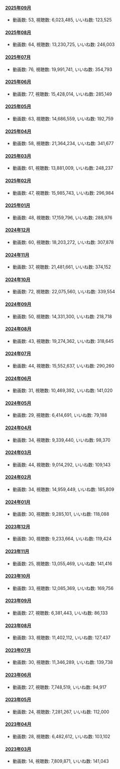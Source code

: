 #### [2025年09月](videos/202509 "wikilink")

-   動画数: 53, 視聴数: 6,023,485, いいね数: 123,525

#### [2025年08月](videos/202508 "wikilink")

-   動画数: 64, 視聴数: 13,230,725, いいね数: 246,003

#### [2025年07月](videos/202507 "wikilink")

-   動画数: 76, 視聴数: 19,991,741, いいね数: 354,793

#### [2025年06月](videos/202506 "wikilink")

-   動画数: 77, 視聴数: 15,428,014, いいね数: 285,149

#### [2025年05月](videos/202505 "wikilink")

-   動画数: 63, 視聴数: 14,686,559, いいね数: 192,759

#### [2025年04月](videos/202504 "wikilink")

-   動画数: 58, 視聴数: 21,364,234, いいね数: 341,677

#### [2025年03月](videos/202503 "wikilink")

-   動画数: 61, 視聴数: 13,881,009, いいね数: 248,237

#### [2025年02月](videos/202502 "wikilink")

-   動画数: 47, 視聴数: 15,985,743, いいね数: 296,984

#### [2025年01月](videos/202501 "wikilink")

-   動画数: 48, 視聴数: 17,159,796, いいね数: 288,976

#### [2024年12月](videos/202412 "wikilink")

-   動画数: 60, 視聴数: 18,203,272, いいね数: 307,878

#### [2024年11月](videos/202411 "wikilink")

-   動画数: 37, 視聴数: 21,481,661, いいね数: 374,152

#### [2024年10月](videos/202410 "wikilink")

-   動画数: 72, 視聴数: 22,075,560, いいね数: 339,554

#### [2024年09月](videos/202409 "wikilink")

-   動画数: 50, 視聴数: 14,331,300, いいね数: 218,718

#### [2024年08月](videos/202408 "wikilink")

-   動画数: 43, 視聴数: 19,274,362, いいね数: 318,645

#### [2024年07月](videos/202407 "wikilink")

-   動画数: 44, 視聴数: 15,552,637, いいね数: 290,260

#### [2024年06月](videos/202406 "wikilink")

-   動画数: 31, 視聴数: 10,469,392, いいね数: 141,020

#### [2024年05月](videos/202405 "wikilink")

-   動画数: 29, 視聴数: 6,414,691, いいね数: 79,188

#### [2024年04月](videos/202404 "wikilink")

-   動画数: 34, 視聴数: 9,339,440, いいね数: 98,370

#### [2024年03月](videos/202403 "wikilink")

-   動画数: 44, 視聴数: 9,014,292, いいね数: 109,143

#### [2024年02月](videos/202402 "wikilink")

-   動画数: 34, 視聴数: 14,959,449, いいね数: 185,809

#### [2024年01月](videos/202401 "wikilink")

-   動画数: 30, 視聴数: 9,285,101, いいね数: 118,088

#### [2023年12月](videos/202312 "wikilink")

-   動画数: 30, 視聴数: 9,233,664, いいね数: 119,424

#### [2023年11月](videos/202311 "wikilink")

-   動画数: 25, 視聴数: 13,055,469, いいね数: 141,416

#### [2023年10月](videos/202310 "wikilink")

-   動画数: 33, 視聴数: 12,085,369, いいね数: 169,756

#### [2023年09月](videos/202309 "wikilink")

-   動画数: 27, 視聴数: 6,381,443, いいね数: 86,133

#### [2023年08月](videos/202308 "wikilink")

-   動画数: 33, 視聴数: 11,402,112, いいね数: 127,437

#### [2023年07月](videos/202307 "wikilink")

-   動画数: 30, 視聴数: 11,346,289, いいね数: 139,738

#### [2023年06月](videos/202306 "wikilink")

-   動画数: 27, 視聴数: 7,748,519, いいね数: 94,917

#### [2023年05月](videos/202305 "wikilink")

-   動画数: 24, 視聴数: 7,281,267, いいね数: 112,000

#### [2023年04月](videos/202304 "wikilink")

-   動画数: 28, 視聴数: 6,482,612, いいね数: 103,102

#### [2023年03月](videos/202303 "wikilink")

-   動画数: 14, 視聴数: 7,809,871, いいね数: 141,043

